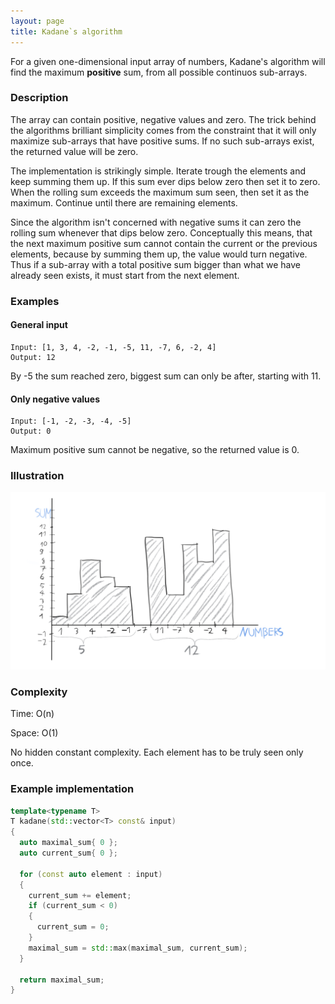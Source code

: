 ```yaml
---
layout: page
title: Kadane`s algorithm
---
```


For a given one-dimensional input array of numbers, Kadane's algorithm will
find the maximum **positive** sum, from all possible continuos sub-arrays.

### Description

The array can contain positive, negative values and zero. The trick behind
the algorithms brilliant simplicity comes from the constraint that it will
only maximize sub-arrays that have positive sums. If no such
sub-arrays exist, the returned value will be zero.

The implementation is strikingly simple. Iterate trough the elements and
keep summing them up. If this sum ever dips below zero then set it to zero.
When the rolling sum exceeds the maximum sum seen, then set it as the
maximum. Continue until there are remaining elements.

Since the algorithm isn't concerned with negative sums it can zero the
rolling sum whenever that dips below zero. Conceptually this means, that
the next maximum positive sum cannot contain the current or the previous
elements, because by summing them up, the value would turn negative. Thus
if a sub-array with a total positive sum bigger than what we have already
seen exists, it must start from the next element.

### Examples

#### General input

```text
Input: [1, 3, 4, -2, -1, -5, 11, -7, 6, -2, 4]
Output: 12
```

By -5 the sum reached zero, biggest sum can only be after, starting with 11. 

#### Only negative values

```text
Input: [-1, -2, -3, -4, -5]
Output: 0
```

Maximum positive sum cannot be negative, so the returned value is 0.

### Illustration

![kadane](kadane_illustration.png)

### Complexity

Time: O(n)

Space: O(1)

No hidden constant complexity. Each element has to be truly seen only once.

### Example implementation

```cpp
template<typename T>
T kadane(std::vector<T> const& input)
{
  auto maximal_sum{ 0 };
  auto current_sum{ 0 };

  for (const auto element : input)
  {
    current_sum += element;
    if (current_sum < 0)
    {
      current_sum = 0;
    }
    maximal_sum = std::max(maximal_sum, current_sum);
  }

  return maximal_sum;
}
```
